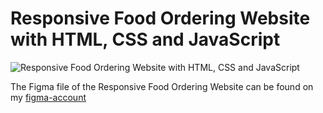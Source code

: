 # Responsive Food Ordering Website with HTML, CSS and JavaScript

![Responsive Food Ordering Website with HTML, CSS and JavaScript](https://raw.githubusercontent.com/wpcodevo/LC-24-deliveroo/setup/Delivery%20responsive%20website.jpg "Responsive Food Ordering Website with HTML, CSS and JavaScript")

The Figma file of the Responsive Food Ordering Website can be found on my [figma-account](https://www.figma.com/)
